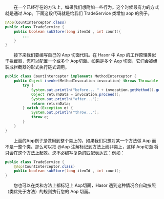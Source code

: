 &emsp;&emsp;在一个已经存在的方法上，如果我们想附加一些行为。这个时候最有力的方式就是通过 Aop。下面这段代码就是给我们 TradeService 类增加 aop 的例子。
```java
@Aop(CountInterceptor.class)
public class TradeService {
    public boolean subStore(long itemId , int count){
        ...
    }
}
```

&emsp;&emsp;接下来我们要编写自己的 Aop 切面代码。在 Hasor 中 Aop 的工作原理类似于拦截器，您可以配置一个或多个 Aop切面。如果是多个 Aop 切面，它们会被组装成拦截器的形式执行链式调用。
```java
public class CountInterceptor implements MethodInterceptor {
    public Object invoke(MethodInvocation invocation) throws Throwable {
        try {
            System.out.println("before... " + invocation.getMethod().getName());
            Object returnData = invocation.proceed();
            System.out.println("after...");
            return returnData;
        } catch (Exception e) {
            System.out.println("throw...");
            throw e;
        }
    }
}
```

&emsp;&emsp;上面的Aop例子是做用到整个类上的，如果我们只想对某一个方法做 Aop 而不是一整个类。那么可以把 @Aop 注解标记到方法上而非类上，这样 Aop切面 将只会在这个方法上起效。您不必编写复杂的匹配表达式：例如：
```java
public class TradeService {
    @Aop(CountInterceptor.class)
    public boolean subStore(long itemId , int count);
}
```

&emsp;&emsp;您也可以在类和方法上都标记上 Aop切面，Hasor 遇到这种情况会自动按照（类优先于方法）的规则执行您的 Aop 切面。